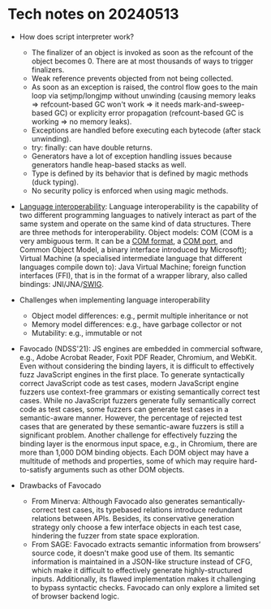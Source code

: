 # Tech notes on 20240513

+ How does script interpreter work?
    + The finalizer of an object is invoked as soon as the refcount of the
    object becomes 0. There are at most thousands of ways to trigger finalizers.
    + Weak reference prevents objected from not being collected.
    + As soon as an exception is raised, the control flow goes to the main loop
    via setjmp/longjmp without unwinding (causing memory leaks => refcount-based
    GC won't work => it needs mark-and-sweep-based GC) or explicity error
    propagation (refcount-based GC is working => no memory leaks).
    + Exceptions are handled before executing each bytecode (after stack unwinding).
    + try: finally: can have double returns.
    + Generators have a lot of exception handling issues because generators handle
    heap-based stacks as well.
    + Type is defined by its behavior that is defined by magic methods (duck typing).
    + No security policy is enforced when using magic methods.

+ [Language
interoperability](https://en.wikipedia.org/wiki/Language_interoperability):
Language interoperability is the capability of two different programming
languages to natively interact as part of the same system and operate on the
same kind of data structures. There are three methods for interoperability.
Object models: COM (COM is a very ambiguous term. It can be a [COM
format](https://en.wikipedia.org/wiki/COM_file), a [COM
port](https://en.wikipedia.org/wiki/COM_(hardware_interface)), and Common Object
Model, a binary interface introduced by Microsoft); Virtual Machine (a
specialised intermediate language that different languages compile down to):
Java Virtual Machine; foreign function interfaces (FFI), that is in the format
of a wrapper library, also called bindings: JNI/JNA/[SWIG](https://www.swig.org/tutorial.html).

+ Challenges when implementing language interoperability
    + Object model differences: e.g., permit multiple inheritance or not
    + Memory model differences: e.g., have garbage collector or not
    + Mutability: e.g., immutable or not

+ Favocado (NDSS'21): JS engines are embedded in commercial software, e.g.,
Adobe Acrobat Reader, Foxit PDF Reader, Chromium, and WebKit. Even without
considering the binding layers, it is difficult to effectively fuzz JavaScript
engines in the first place. To generate syntactically correct JavaScript code as
test cases, modern JavaScript engine fuzzers use context-free grammars  or
existing semantically correct test cases. While no JavaScript fuzzers generate
fully semantically correct code as test cases, some fuzzers can generate test
cases in a semantic-aware manner. However, the percentage of rejected test cases
that are generated by these semantic-aware fuzzers is still a significant
problem.  Another challenge for effectively fuzzing the binding layer is the
enormous input space, e.g., in Chromium, there are more than 1,000 DOM binding
objects. Each DOM object may have a multitude of methods and properties, some
of which may require hard-to-satisfy arguments such as other DOM objects.

+ Drawbacks of Favocado
    + From Minerva: Although Favocado also generates semantically-correct test
    cases, its typebased relations introduce redundant relations between APIs.
    Besides, its conservative generation strategy only choose a few interface
    objects in each test case, hindering the fuzzer from state space
    exploration.
    + From SAGE: Favocado extracts semantic information from browsers’ source
    code, it doesn't make good use of them. Its semantic information is
    maintained in a JSON-like structure instead of CFG, which make it difficult
    to effectively generate highly-structured inputs. Additionally, its flawed
    implementation makes it challenging to bypass syntactic checks. Favocado can
    only explore a limited set of browser backend logic.
